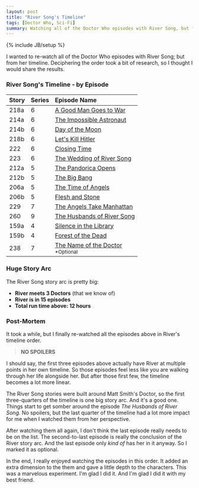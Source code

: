 ```yaml
---
layout: post
title: "River Song's Timeline"
tags: [Doctor Who, Sci-Fi]
summary: Watching all of the Doctor Who episodes with River Song, but from her timeline.
---
```

{% include JB/setup %}

I wanted to re-watch all of the Doctor Who episodes with River Song; but from her timeline. Deciphering the order took a bit of research, so I thought I would share the results.

### River Song's Timeline - by Episode

Story | Series | Episode Name
:--- | :--- | :---
218a | 6 | <a href="https://en.wikipedia.org/wiki/A_Good_Man_Goes_to_War" title="The Doctor's darkest hour as he declares war on those who kidnapped Amy.">A Good Man Goes to War</a>
214a | 6 | <a href="https://en.wikipedia.org/wiki/The_Impossible_Astronaut" title="The Doctor and co are invited to Lake Silencio, Utah, and then to 1969.">The Impossible Astronaut</a>
214b | 6 | <a href="https://en.wikipedia.org/wiki/The_Impossible_Astronaut" title="The Doctor and co are invited to Lake Silencio, Utah, and then to 1969.">Day of the Moon</a>
218b | 6 | <a href="https://en.wikipedia.org/wiki/A_Good_Man_Goes_to_War" title="Amy's childhood friend hijacks the TARDIS.">Let's Kill Hitler</a>
222 | 6 | <a href="https://en.wikipedia.org/wiki/Closing_Time_%28Doctor_Who%29" title="The Doctor discovers Cybermen at a department store near Craig's house.">Closing Time</a>
223 | 6 | <a href="https://en.wikipedia.org/wiki/The_Wedding_of_River_Song" title="The Doctor goes to Lake Silencio, Utah to learn why he must die.">The Wedding of River Song</a>
212a | 5 | <a href="https://en.wikipedia.org/wiki/The_Pandorica_Opens" title="The Pandoric opens and the universe is ending.">The Pandorica Opens</a>
212b | 5 | <a href="https://en.wikipedia.org/wiki/The_Pandorica_Opens" title="he Pandoric opens and the universe is ending.">The Big Bang</a>
206a | 5 | <a href="https://en.wikipedia.org/wiki/The_Time_of_Angels" title="The Weeping Angels chase the Doctor and his friends through a crashed spaceship.">The Time of Angels</a>
206b | 5 | <a href="https://en.wikipedia.org/wiki/The_Time_of_Angels" title="The Weeping Angels chase the Doctor and his friends through a crashed spaceship.">Flesh and Stone</a>
229 | 7 | <a href="https://en.wikipedia.org/wiki/The_Angels_Take_Manhattan" title="In 1930s New York, the Doctor, Amy, Rory, and River and face the Weeping Angels.">The Angels Take Manhattan</a>
260 | 9 | <a href="https://en.wikipedia.org/wiki/The_Husbands_of_River_Song" title="River Song drags the Doctor into a chase across the galaxy.">The Husbands of River Song</a>
159a | 4 | <a href="https://en.wikipedia.org/wiki/Silence_in_the_Library" title="The Doctor and Donna first meet River Song on a deadly library planet.">Silence in the Library</a>
159b | 4 | <a href="https://en.wikipedia.org/wiki/Silence_in_the_Library" title="The Doctor and Donna first meet River Song on a deadly library planet.">Forest of the Dead</a>
238 | 7 | <a href="https://en.wikipedia.org/wiki/The_Name_of_the_Doctor" title="Someone abducts the Doctor's friends, to lure him to Trenzalore.">The Name of the Doctor</a><br/><sup>*Optional</sup>


### Huge Story Arc

The River Song story arc is pretty big:

* **River meets 3 Doctors** (that we know of)
* **River is in 15 episodes**
* **Total run time above: 12 hours**


### Post-Mortem

It took a while, but I finally re-watched all the episodes above in River's timeline order.

> **NO SPOILERS**

I should say, the first three episodes above actually have River at multiple points in her own timeline. So those episodes feel less like you are walking through her life alongside her. But after those first few, the timeline becomes a lot more linear.

The River Song stories were built around Matt Smith's Doctor, so the first three-quarters of the timeline is one big story arc. And it's a good one. Things start to get somber around the episode *The Husbands of River Song*. No spoilers, but the last quarter of the timeline had a lot more impact for me when I watched them from her perspective.

After watching them all again, I don't think the last episode really needs to be on the list. The second-to-last episode is really the conclusion of the River story arc. And the last episode only *kind of* has her in it anyway. So I marked it as optional.

In the end, I really enjoyed watching the episodes in this order. It added an extra dimension to the them and gave a little depth to the characters. This was a marvelous experiment. I'm glad I did it. And I'm glad I did it with my best friend.
